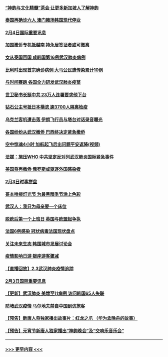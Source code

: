 #### [“神韵与文化精髓”茶会 让更多新加坡人了解神韵](../pages/prog202/a102769286.md?t=02050311) 
#### [泰国再确诊六人 澳门赌场韩国现代停业](../pages/prog202/a102769239.md?t=02050311) 
#### [2月4日国际重要讯息](../pages/prog202/a102768884.md?t=02050311) 
#### [加国撤侨专机抵越南 持永居签证者或可撤离](../pages/prog202/a102768877.md?t=02050311) 
#### [女从泰国回国 成韩国第16例武汉肺炎病例](../pages/prog202/a102768669.md?t=02050311) 
#### [比利时出现首宗确诊病例 大马公民遭传染累计10例](../pages/prog202/a102768824.md?t=02050311) 
#### [与时间赛跑 各国全力研发武汉肺炎疫苗](../pages/prog202/a102768738.md?t=02050311) 
#### [世卫秘书长挺中共 23万人连署要求他下台](../pages/prog202/a102768717.md?t=02050311) 
#### [钻石公主号抵日本横滨 逾3700人隔离检疫](../pages/prog202/a102768714.md?t=02050311) 
#### [乌克兰客机遭击落 伊朗飞行员与塔台对话录音曝光](../pages/prog202/a102768645.md?t=02050311) 
#### [各国纷纷从武汉撤侨 巴西终决定紧急撤侨](../pages/prog202/a102768630.md?t=02050311) 
#### [空中惊魂4小时 加航起飞后出问题平安返降(视频)](../pages/prog202/a102768601.md?t=02050311) 
#### [法媒：施压WHO 中共坚定反对列武汉肺炎国际紧急事件](../pages/prog202/a102768584.md?t=02050311) 
#### [美国将再撤侨 俄罗斯或驱逐外国感染者](../pages/prog202/a102768247.md?t=02050311) 
#### [2月3日时事拼盘](../pages/prog202/a102768402.md?t=02050311) 
#### [哥本哈根灯光节 为最黑暗季节涂上色彩](../pages/prog202/a102768369.md?t=02050311) 
#### [武汉人：我只为母亲要一个床位](../pages/prog202/a102768250.md?t=02050311) 
#### [脱欧后第一个上班日 英国与欧盟起争执](../pages/prog202/a102768252.md?t=02050311) 
#### [法国6例感染 冠状病毒法国现状盘点](../pages/prog202/a102768157.md?t=02050311) 
#### [关注未来生态 韩国城市发展讨论会](../pages/prog202/a102768153.md?t=02050311) 
#### [疫情影响日游 银座游客骤减](../pages/prog202/a102768160.md?t=02050311) 
#### [【直播回放】2.3武汉肺炎疫情追踪](../pages/prog202/a102768128.md?t=02050311) 
#### [2月3日国际重要讯息](../pages/prog202/a102767896.md?t=02050311) 
#### [【更新】武汉肺炎 美增至11病例 访问韩国65人失联](../pages/prog202/a102758911.md?t=02050311) 
#### [防堵武汉疫情 马尔地夫禁自中国到访旅客](../pages/prog202/a102767847.md?t=02050311) 
#### [【预告】新唐人将独家播出故事片：红龙之爪 （华为孟晚舟的故事）](../pages/prog202/a102767728.md?t=02050311) 
#### [【预告】元宵节新唐人独家播出“神韵晚会”及“交响乐音乐会”](../pages/prog202/a102767674.md?t=02050311) 

----
#### [ >>> 更早内容 <<< ](../indexes/prog202-earlier.md)
